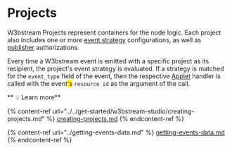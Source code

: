 # Projects

W3bstream Projects represent containers for the node logic. Each project also includes one or more [event strategy](projects.md#event-strategies) configurations, as well as [publisher](projects.md#publishers) authorizations.&#x20;

Every time a W3bstream event is emitted with a specific project as its recipient, the project's event strategy is evaluated. If a strategy is matched for the `event_type` field of the event, then the respective [Applet](projects.md#applets) handler is called with the event<mark style="color:purple;">'s</mark> `resource id` as the argument of the call.

&#x20; **  **<mark style="color:purple;">**💡 Learn more**</mark>

{% content-ref url="../../get-started/w3bstream-studio/creating-projects.md" %}
[creating-projects.md](../../get-started/w3bstream-studio/creating-projects.md)
{% endcontent-ref %}

{% content-ref url="../getting-events-data.md" %}
[getting-events-data.md](../getting-events-data.md)
{% endcontent-ref %}
